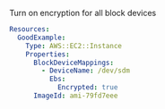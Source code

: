 
Turn on encryption for all block devices

```yaml
Resources:
  GoodExample:
    Type: AWS::EC2::Instance
    Properties:
      BlockDeviceMappings:
        - DeviceName: /dev/sdm
          Ebs:
            Encrypted: true
      ImageId: ami-79fd7eee
```


